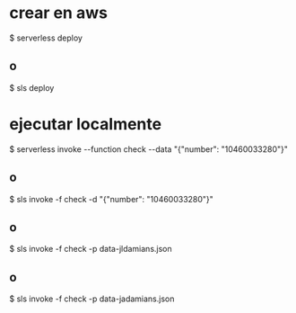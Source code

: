 # crear en aws
$ serverless deploy 
## o
$ sls deploy

# ejecutar localmente
$ serverless invoke --function check --data "{\"number\": \"10460033280\"}"
## o
$ sls invoke -f check -d "{\"number\": \"10460033280\"}"
## o
$ sls invoke -f check -p data-jldamians.json
## o
$ sls invoke -f check -p data-jadamians.json
